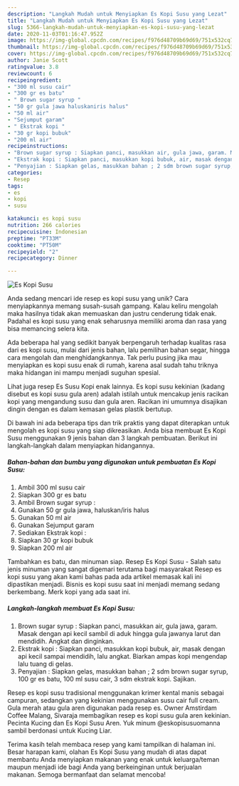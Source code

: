 ```yaml
---
description: "Langkah Mudah untuk Menyiapkan Es Kopi Susu yang Lezat"
title: "Langkah Mudah untuk Menyiapkan Es Kopi Susu yang Lezat"
slug: 5366-langkah-mudah-untuk-menyiapkan-es-kopi-susu-yang-lezat
date: 2020-11-03T01:16:47.952Z
image: https://img-global.cpcdn.com/recipes/f976d48709b69d69/751x532cq70/es-kopi-susu-foto-resep-utama.jpg
thumbnail: https://img-global.cpcdn.com/recipes/f976d48709b69d69/751x532cq70/es-kopi-susu-foto-resep-utama.jpg
cover: https://img-global.cpcdn.com/recipes/f976d48709b69d69/751x532cq70/es-kopi-susu-foto-resep-utama.jpg
author: Janie Scott
ratingvalue: 3.8
reviewcount: 6
recipeingredient:
- "300 ml susu cair"
- "300 gr es batu"
- " Brown sugar syrup "
- "50 gr gula jawa haluskaniris halus"
- "50 ml air"
- "Sejumput garam"
- " Ekstrak kopi "
- "30 gr kopi bubuk"
- "200 ml air"
recipeinstructions:
- "Brown sugar syrup : Siapkan panci, masukkan air, gula jawa, garam. Masak dengan api kecil sambil di aduk hingga gula jawanya larut dan mendidih. Angkat dan dinginkan."
- "Ekstrak kopi : Siapkan panci, masukkan kopi bubuk, air, masak dengan api kecil sampai mendidih, lalu angkat. Biarkan ampas kopi mengendap lalu tuang di gelas."
- "Penyajian : Siapkan gelas, masukkan bahan ; 2 sdm brown sugar syrup, 100 gr es batu, 100 ml susu cair, 3 sdm ekstrak kopi. Sajikan."
categories:
- Resep
tags:
- es
- kopi
- susu

katakunci: es kopi susu 
nutrition: 266 calories
recipecuisine: Indonesian
preptime: "PT33M"
cooktime: "PT50M"
recipeyield: "2"
recipecategory: Dinner

---
```



![Es Kopi Susu](https://img-global.cpcdn.com/recipes/f976d48709b69d69/751x532cq70/es-kopi-susu-foto-resep-utama.jpg)

Anda sedang mencari ide resep es kopi susu yang unik? Cara menyiapkannya memang susah-susah gampang. Kalau keliru mengolah maka hasilnya tidak akan memuaskan dan justru cenderung tidak enak. Padahal es kopi susu yang enak seharusnya memiliki aroma dan rasa yang bisa memancing selera kita.

Ada beberapa hal yang sedikit banyak berpengaruh terhadap kualitas rasa dari es kopi susu, mulai dari jenis bahan, lalu pemilihan bahan segar, hingga cara mengolah dan menghidangkannya. Tak perlu pusing jika mau menyiapkan es kopi susu enak di rumah, karena asal sudah tahu triknya maka hidangan ini mampu menjadi suguhan spesial.

Lihat juga resep Es Susu Kopi enak lainnya. Es kopi susu kekinian (kadang disebut es kopi susu gula aren) adalah istilah untuk mencakup jenis racikan kopi yang mengandung susu dan gula aren. Racikan ini umumnya disajikan dingin dengan es dalam kemasan gelas plastik bertutup.


Di bawah ini ada beberapa tips dan trik praktis yang dapat diterapkan untuk mengolah es kopi susu yang siap dikreasikan. Anda bisa membuat Es Kopi Susu menggunakan 9 jenis bahan dan 3 langkah pembuatan. Berikut ini langkah-langkah dalam menyiapkan hidangannya.

<!--inarticleads1-->

##### Bahan-bahan dan bumbu yang digunakan untuk pembuatan Es Kopi Susu:

1. Ambil 300 ml susu cair
1. Siapkan 300 gr es batu
1. Ambil  Brown sugar syrup :
1. Gunakan 50 gr gula jawa, haluskan/iris halus
1. Gunakan 50 ml air
1. Gunakan Sejumput garam
1. Sediakan  Ekstrak kopi :
1. Siapkan 30 gr kopi bubuk
1. Siapkan 200 ml air


Tambahkan es batu, dan minuman siap. Resep Es Kopi Susu - Salah satu jenis minuman yang sangat digemari terutama bagi masyarakat Resep es kopi susu yang akan kami bahas pada ada artikel memasak kali ini dipastikan menjadi. Bisnis es kopi susu saat ini menjadi memang sedang berkembang. Merk kopi yang ada saat ini. 

<!--inarticleads2-->

##### Langkah-langkah membuat Es Kopi Susu:

1. Brown sugar syrup : Siapkan panci, masukkan air, gula jawa, garam. Masak dengan api kecil sambil di aduk hingga gula jawanya larut dan mendidih. Angkat dan dinginkan.
1. Ekstrak kopi : Siapkan panci, masukkan kopi bubuk, air, masak dengan api kecil sampai mendidih, lalu angkat. Biarkan ampas kopi mengendap lalu tuang di gelas.
1. Penyajian : Siapkan gelas, masukkan bahan ; 2 sdm brown sugar syrup, 100 gr es batu, 100 ml susu cair, 3 sdm ekstrak kopi. Sajikan.


Resep es kopi susu tradisional menggunakan krimer kental manis sebagai campuran, sedangkan yang kekinian menggunakan susu cair full cream. Gula merah atau gula aren digunakan pada resep es. Owner Amstirdam Coffee Malang, Sivaraja membagikan resep es kopi susu gula aren kekinian. Pecinta Kucing dan Es Kopi Susu Aren. Yuk minum @eskopisusuomanna sambil berdonasi untuk Kucing Liar. 

Terima kasih telah membaca resep yang kami tampilkan di halaman ini. Besar harapan kami, olahan Es Kopi Susu yang mudah di atas dapat membantu Anda menyiapkan makanan yang enak untuk keluarga/teman maupun menjadi ide bagi Anda yang berkeinginan untuk berjualan makanan. Semoga bermanfaat dan selamat mencoba!
